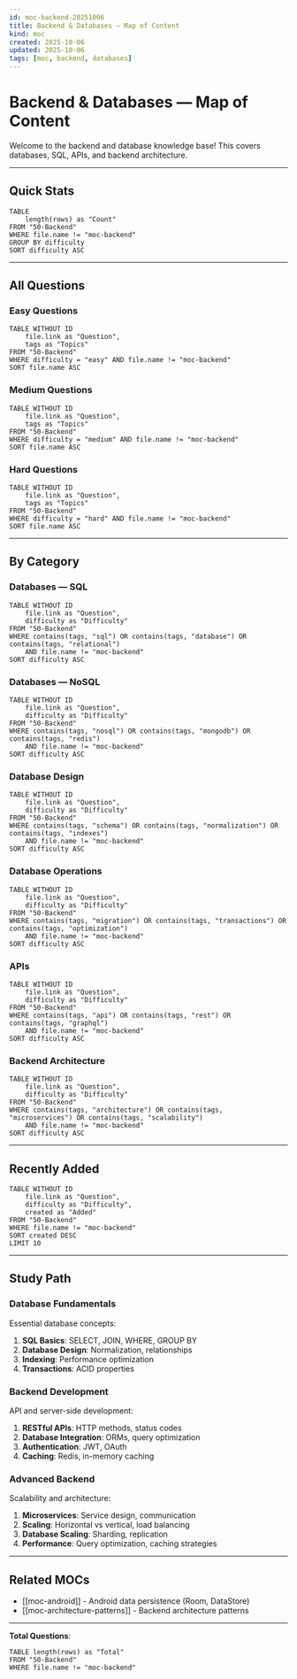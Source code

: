 ```yaml
---
id: moc-backend-20251006
title: Backend & Databases — Map of Content
kind: moc
created: 2025-10-06
updated: 2025-10-06
tags: [moc, backend, databases]
---
```


# Backend & Databases — Map of Content

Welcome to the backend and database knowledge base! This covers databases, SQL, APIs, and backend architecture.

---

## Quick Stats

```dataview
TABLE
    length(rows) as "Count"
FROM "50-Backend"
WHERE file.name != "moc-backend"
GROUP BY difficulty
SORT difficulty ASC
```

---

## All Questions

### Easy Questions

```dataview
TABLE WITHOUT ID
    file.link as "Question",
    tags as "Topics"
FROM "50-Backend"
WHERE difficulty = "easy" AND file.name != "moc-backend"
SORT file.name ASC
```

### Medium Questions

```dataview
TABLE WITHOUT ID
    file.link as "Question",
    tags as "Topics"
FROM "50-Backend"
WHERE difficulty = "medium" AND file.name != "moc-backend"
SORT file.name ASC
```

### Hard Questions

```dataview
TABLE WITHOUT ID
    file.link as "Question",
    tags as "Topics"
FROM "50-Backend"
WHERE difficulty = "hard" AND file.name != "moc-backend"
SORT file.name ASC
```

---

## By Category

### Databases — SQL

```dataview
TABLE WITHOUT ID
    file.link as "Question",
    difficulty as "Difficulty"
FROM "50-Backend"
WHERE contains(tags, "sql") OR contains(tags, "database") OR contains(tags, "relational")
    AND file.name != "moc-backend"
SORT difficulty ASC
```

### Databases — NoSQL

```dataview
TABLE WITHOUT ID
    file.link as "Question",
    difficulty as "Difficulty"
FROM "50-Backend"
WHERE contains(tags, "nosql") OR contains(tags, "mongodb") OR contains(tags, "redis")
    AND file.name != "moc-backend"
SORT difficulty ASC
```

### Database Design

```dataview
TABLE WITHOUT ID
    file.link as "Question",
    difficulty as "Difficulty"
FROM "50-Backend"
WHERE contains(tags, "schema") OR contains(tags, "normalization") OR contains(tags, "indexes")
    AND file.name != "moc-backend"
SORT difficulty ASC
```

### Database Operations

```dataview
TABLE WITHOUT ID
    file.link as "Question",
    difficulty as "Difficulty"
FROM "50-Backend"
WHERE contains(tags, "migration") OR contains(tags, "transactions") OR contains(tags, "optimization")
    AND file.name != "moc-backend"
SORT difficulty ASC
```

### APIs

```dataview
TABLE WITHOUT ID
    file.link as "Question",
    difficulty as "Difficulty"
FROM "50-Backend"
WHERE contains(tags, "api") OR contains(tags, "rest") OR contains(tags, "graphql")
    AND file.name != "moc-backend"
SORT difficulty ASC
```

### Backend Architecture

```dataview
TABLE WITHOUT ID
    file.link as "Question",
    difficulty as "Difficulty"
FROM "50-Backend"
WHERE contains(tags, "architecture") OR contains(tags, "microservices") OR contains(tags, "scalability")
    AND file.name != "moc-backend"
SORT difficulty ASC
```

---

## Recently Added

```dataview
TABLE WITHOUT ID
    file.link as "Question",
    difficulty as "Difficulty",
    created as "Added"
FROM "50-Backend"
WHERE file.name != "moc-backend"
SORT created DESC
LIMIT 10
```

---

## Study Path

### Database Fundamentals

Essential database concepts:

1. **SQL Basics**: SELECT, JOIN, WHERE, GROUP BY
2. **Database Design**: Normalization, relationships
3. **Indexing**: Performance optimization
4. **Transactions**: ACID properties

### Backend Development

API and server-side development:

1. **RESTful APIs**: HTTP methods, status codes
2. **Database Integration**: ORMs, query optimization
3. **Authentication**: JWT, OAuth
4. **Caching**: Redis, in-memory caching

### Advanced Backend

Scalability and architecture:

1. **Microservices**: Service design, communication
2. **Scaling**: Horizontal vs vertical, load balancing
3. **Database Scaling**: Sharding, replication
4. **Performance**: Query optimization, caching strategies

---

## Related MOCs

- [[moc-android]] - Android data persistence (Room, DataStore)
- [[moc-architecture-patterns]] - Backend architecture patterns

---

**Total Questions**:
```dataview
TABLE length(rows) as "Total"
FROM "50-Backend"
WHERE file.name != "moc-backend"
```
